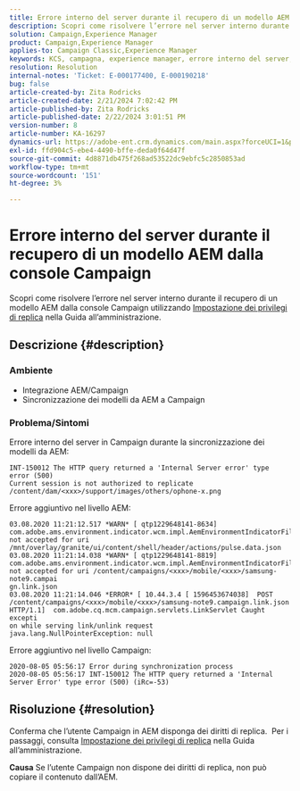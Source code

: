 ```yaml
---
title: Errore interno del server durante il recupero di un modello AEM dalla console Campaign
description: Scopri come risolvere l’errore nel server interno durante il recupero di un modello AEM dalla console Campaign
solution: Campaign,Experience Manager
product: Campaign,Experience Manager
applies-to: Campaign Classic,Experience Manager
keywords: KCS, campagna, experience manager, errore interno del server, 500
resolution: Resolution
internal-notes: 'Ticket: E-000177400, E-000190218'
bug: false
article-created-by: Zita Rodricks
article-created-date: 2/21/2024 7:02:42 PM
article-published-by: Zita Rodricks
article-published-date: 2/22/2024 3:01:51 PM
version-number: 8
article-number: KA-16297
dynamics-url: https://adobe-ent.crm.dynamics.com/main.aspx?forceUCI=1&pagetype=entityrecord&etn=knowledgearticle&id=ad394ac8-ebd0-ee11-9079-6045bd006268
exl-id: ffd904c5-ebe4-4490-bffe-deda0f64d47f
source-git-commit: 4d8871db475f268ad53522dc9ebfc5c2850853ad
workflow-type: tm+mt
source-wordcount: '151'
ht-degree: 3%

---
```


# Errore interno del server durante il recupero di un modello AEM dalla console Campaign


Scopri come risolvere l’errore nel server interno durante il recupero di un modello AEM dalla console Campaign utilizzando [Impostazione dei privilegi di replica](https://experienceleague.adobe.com/docs/experience-manager-65/administering/security/security.html?lang=en#setting-replication-privileges) nella Guida all’amministrazione.

## Descrizione {#description}


### <b>Ambiente</b>

- Integrazione AEM/Campaign
- Sincronizzazione dei modelli da AEM a Campaign


### <b>Problema/Sintomi</b>

Errore interno del server in Campaign durante la sincronizzazione dei modelli da AEM:


```
INT-150012 The HTTP query returned a 'Internal Server error' type error (500)
Current session is not authorized to replicate /content/dam/<xxx>/support/images/others/ophone-x.png
```


Errore aggiuntivo nel livello AEM:


```
03.08.2020 11:21:12.517 *WARN* [ qtp1229648141-8634]  com.adobe.ams.environment.indicator.wcm.impl.AemEnvironmentIndicatorFilter not accepted for uri /mnt/overlay/granite/ui/content/shell/header/actions/pulse.data.json
03.08.2020 11:21:14.038 *WARN* [ qtp1229648141-8819]  com.adobe.ams.environment.indicator.wcm.impl.AemEnvironmentIndicatorFilter not accepted for uri /content/campaigns/<xxx>/mobile/<xxx>/samsung-note9.campai
gn.link.json
03.08.2020 11:21:14.046 *ERROR* [ 10.44.3.4 [ 1596453674038]  POST /content/campaigns/<xxx>/mobile/<xxx>/samsung-note9.campaign.link.json HTTP/1.1]  com.adobe.cq.mcm.campaign.servlets.LinkServlet Caught excepti
on while serving link/unlink request
java.lang.NullPointerException: null
```


Errore aggiuntivo nel livello Campaign:


```
2020-08-05 05:56:17 Error during synchronization process
2020-08-05 05:56:17 INT-150012 The HTTP query returned a 'Internal Server Error' type error (500) (iRc=-53)
```





## Risoluzione {#resolution}


Conferma che l’utente Campaign in AEM disponga dei diritti di replica.  Per i passaggi, consulta [Impostazione dei privilegi di replica](https://experienceleague.adobe.com/docs/experience-manager-65/administering/security/security.html?lang=en#setting-replication-privileges) nella Guida all’amministrazione.

<b>Causa</b>
Se l’utente Campaign non dispone dei diritti di replica, non può copiare il contenuto dall’AEM.

